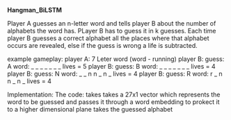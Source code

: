 **Hangman_BiLSTM**

Player A guesses an n-letter word and tells player B about the number of alphabets the word has. PLayer B has to guess it in k guesses. 
Each time player B guesses a correct alphabet all the places where that alphabet occurs are revealed, else if the guess is wrong a life is subtracted.

example gameplay:
player A: 7 Leter word (word - running)
player B: guess: A  word: _ _ _ _ _ _ _  lives = 5
player B: guess: B  word: _ _ _ _ _ _ _  lives = 4
player B: guess: N  word: _ _ n n _ n _  lives = 4
player B: guess: R  word: r _ n n _ n _  lives = 4

Implementation:
The code: 
takes takes a 27x1 vector which represents the word to be guessed and passes it through a word embedding to prokect it to a higher dimensional plane
takes the guessed alphabet 





